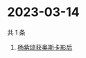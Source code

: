 # 2023-03-14

共 1 条

<!-- BEGIN ZHIHUSEARCH -->
<!-- 最后更新时间 Tue Mar 14 2023 01:18:10 GMT+0800 (China Standard Time) -->
1. [杨紫琼获奥斯卡影后](https://www.zhihu.com/search?q=杨紫琼获奥斯卡影后)
<!-- END ZHIHUSEARCH -->
